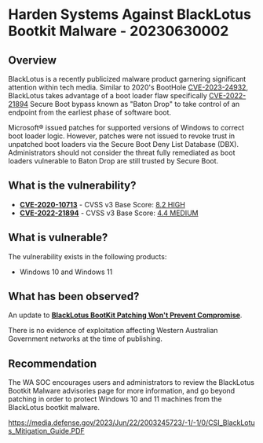# Harden Systems Against BlackLotus Bootkit Malware - 20230630002

## Overview

BlackLotus is a recently publicized malware product garnering significant attention within tech media. Similar to 2020's BootHole [CVE-2023-24932](https://msrc.microsoft.com/update-guide/vulnerability/CVE-2023-24932), BlackLotus takes advantage of a boot loader flaw specifically [CVE-2022-21894](https://msrc.microsoft.com/update-guide/en-US/vulnerability/CVE-2022-21894) Secure Boot bypass known as "Baton Drop" to take control of an endpoint from the earliest phase of software boot.

Microsoft® issued patches for supported versions of Windows to correct boot loader logic. However, patches were not issued to revoke trust in unpatched boot loaders via the Secure Boot Deny List Database (DBX). Administrators should not consider the threat fully remediated as boot loaders vulnerable to Baton Drop are still trusted by Secure Boot.

## What is the vulnerability?

- [**CVE-2020-10713**](https://nvd.nist.gov/vuln/detail/CVE-2020-10713) - CVSS v3 Base Score: [8.2 HIGH](https://nvd.nist.gov/vuln-metrics/cvss/v3-calculator?name=CVE-2020-10713&vector=AV:L/AC:L/PR:H/UI:N/S:C/C:H/I:H/A:H&version=3.1&source=NIST)
- [**CVE-2022-21894**](docs/markdown-templates/advisory-KnownExploited.md) - CVSS v3 Base Score: [4.4 MEDIUM](https://nvd.nist.gov/vuln-metrics/cvss/v3-calculator?name=CVE-2022-21894&vector=AV:L/AC:L/PR:H/UI:N/S:U/C:N/I:H/A:N&version=3.1&source=Microsoft%20Corporation)

## What is vulnerable?

The vulnerability exists in the following products:

- Windows 10 and Windows 11

## What has been observed?

An update to [**BlackLotus BootKit Patching Won't Prevent Compromise**](https://www.darkreading.com/vulnerabilities-threats/nsa-blacklotus-bootkit-patchings-prevent-compromise).

There is no evidence of exploitation affecting Western Australian Government networks at the time of publishing.

## Recommendation

The WA SOC encourages users and administrators to review the BlackLotus Bootkit Malware advisories page for more information, and go beyond patching in order to protect Windows 10 and 11 machines from the BlackLotus bootkit malware.

https://media.defense.gov/2023/Jun/22/2003245723/-1/-1/0/CSI_BlackLotus_Mitigation_Guide.PDF

